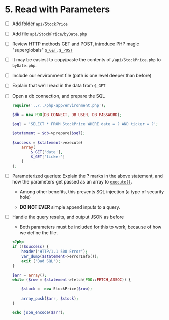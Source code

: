 # 5. Read with Parameters

  - [ ] Add folder `api/StockPrice`

  - [ ] Add file `api/StockPrice/byDate.php`

  - [ ] Review HTTP methods GET and POST, introduce PHP magic
        "superglobals" [`$_GET`](http://php.net/manual/en/reserved.variables.get.php), 
		[`$_POST`](http://php.net/manual/en/reserved.variables.post.php)
    
  - [ ] It may be easiest to copy/paste the contents of 
    `/api/StockPrice.php` to `byDate.php`.

  - [ ] Include our environment file (path is one level deeper than before)

  - [ ] Explain that we'll read in the data from `$_GET`
    
  - [ ] Open a db connection, and prepare the SQL
    
    ```php
    require('../../php-app/environment.php');

    $db = new PDO(DB_CONNECT, DB_USER, DB_PASSWORD);

    $sql = 'SELECT * FROM StockPrice WHERE date = ? AND ticker = ?';

    $statement = $db->prepare($sql);

    $success = $statement->execute(
        array(
            $_GET['date'],
            $_GET['ticker']
        )
    );
    ```
    
  - [ ] Parameterized queries: Explain the ? marks in the above statement, and how
    the parameters get passed as an array to [`execute()`](http://php.net/manual/en/pdostatement.execute.php).
    
    - Among other benefits, this prevents SQL injection (a type of security hole)

    - **DO NOT EVER** simple append inputs to a query.
    
  - [ ] Handle the query results, and output JSON as before

    - Both parameters must be included for this to work, because of how we define the file.
        
    ```php
    <?php
    if (!$success) {
        header("HTTP/1.1 500 Error");
        var_dump($statement->errorInfo());
        exit ('Bad SQL');
    }

    $arr = array();
    while ($row = $statement->fetch(PDO::FETCH_ASSOC)) {
    
        $stock =  new StockPrice($row);
        
        array_push($arr, $stock);
    }

    echo json_encode($arr);
    ```
